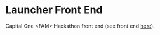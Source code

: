 # Launcher Front End
Capital One &lt;FAM> Hackathon front end (see front end [here](http://github.com/katenicoletti/fam-api)).
